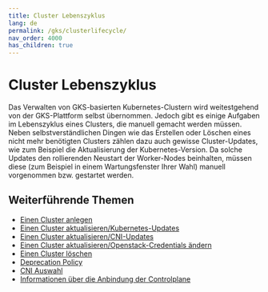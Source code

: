 ```yaml
---
title: Cluster Lebenszyklus
lang: de
permalink: /gks/clusterlifecycle/
nav_order: 4000
has_children: true
---
```

<!-- LTeX:  language=de-DE -->
# Cluster Lebenszyklus

Das Verwalten von GKS-basierten Kubernetes-Clustern wird weitestgehend von der GKS-Plattform selbst übernommen. Jedoch gibt es einige Aufgaben im Lebenszyklus eines Clusters, die manuell gemacht werden müssen. Neben selbstverständlichen Dingen wie das Erstellen oder Löschen eines nicht mehr benötigten Clusters zählen dazu auch gewisse Cluster-Updates, wie zum Beispiel die Aktualisierung der Kubernetes-Version. Da solche Updates den rollierenden Neustart der Worker-Nodes beinhalten, müssen diese (zum Beispiel in einem Wartungsfenster Ihrer Wahl) manuell vorgenommen bzw. gestartet werden.

## Weiterführende Themen

* [Einen Cluster anlegen](/gks/clusterlifecycle/creatingacluster/)
* [Einen Cluster aktualisieren/Kubernetes-Updates](/gks/clusterlifecycle/upgradingacluster/)
* [Einen Cluster aktualisieren/CNI-Updates](/gks/clusterlifecycle/upgradingcsi/)
* [Einen Cluster aktualisieren/Openstack-Credentials ändern](/gks/clusterlifecycle/openstackcredentials/)
* [Einen Cluster löschen](/gks/clusterlifecycle/deletingacluster/)
* [Deprecation Policy](/gks/clusterlifecycle/deprecationpolicy/)
* [CNI Auswahl](/gks/clusterlifecycle/cnichoices/)
* [Informationen über die Anbindung der Controlplane](/gks/clusterlifecycle/controlplaneconnector/)
